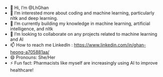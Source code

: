- 👋 Hi, I’m @LhGhan
- 👀 I’m interested more about coding and machine learning, particularly nltk and deep learning.
- 🌱  I’m currently building my knowledge in machine learning, artificial intelligence, and nltk
- 💞️ I’m looking to collaborate  on any projects related to machine learning and AI
- 📫 How to reach me  LinkedIn : https://www.linkedin.com/in/ghan-heong-a705881aa/
- 😄 Pronouns: She/Her
- ⚡ Fun fact: Pharmacists like myself are increasingly using AI to improve healthcare! 

<!---
LhGhan/LhGhan is a ✨ special ✨ repository because its `README.md` (this file) appears on your GitHub profile.
You can click the Preview link to take a look at your changes.
--->
